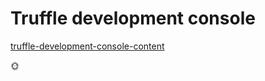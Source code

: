 # Truffle development console

[truffle-development-console-content](truffle-development-console-content.md ':include')

:sun_with_face:
